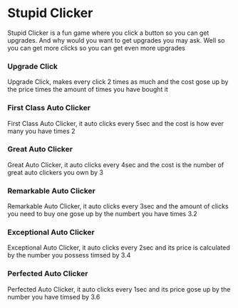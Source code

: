 # Stupid Clicker
Stupid Clicker is a fun game where you click a button so you can get upgrades. And why would you want to get upgrades you may ask. Well so you can get more clicks so you can get even more upgrades
<br>
### Upgrade Click
Upgrade Click, makes every click 2 times as much and the cost gose up by the price times the amount of times you have bought it
<br>
### First Class Auto Clicker
First Class Auto Clicker, it auto clicks every 5sec and the cost is how ever many you have times 2
<br>
### Great Auto Clicker
Great Auto Clicker, it auto clicks every 4sec and the cost is the number of great auto clickers you own by 3
<br>
### Remarkable Auto Clicker
Remarkable Auto Clicker, it auto clicks every 3sec and the amount of clicks you need to buy one gose up by the numbert you have times 3.2
<br>
### Exceptional Auto Clicker
Exceptional Auto Clicker,  it auto clicks every 2sec and its price is calculated by the number you possess timsed by 3.4
<br>
### Perfected Auto Clicker
Perfected Auto Clicker, it auto clicks every 1sec and its price gose up by the number you have timsed by 3.6

